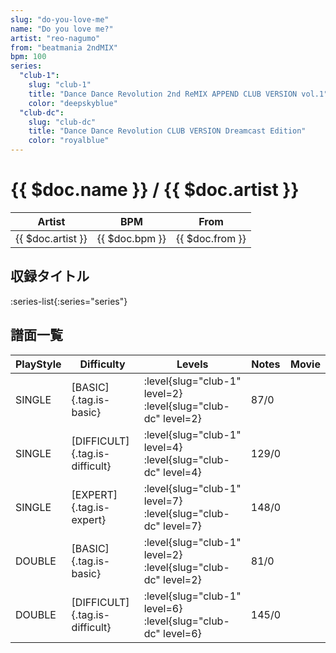 ```yaml
---
slug: "do-you-love-me"
name: "Do you love me?"
artist: "reo-nagumo"
from: "beatmania 2ndMIX"
bpm: 100
series:
  "club-1":
    slug: "club-1"
    title: "Dance Dance Revolution 2nd ReMIX APPEND CLUB VERSION vol.1"
    color: "deepskyblue"
  "club-dc":
    slug: "club-dc"
    title: "Dance Dance Revolution CLUB VERSION Dreamcast Edition"
    color: "royalblue"
---
```


# {{ $doc.name }} / {{ $doc.artist }}

|Artist|BPM|From|
|------|---|----|
|{{ $doc.artist }}|{{ $doc.bpm }}|{{ $doc.from }}|

## 収録タイトル

:series-list{:series="series"}

## 譜面一覧

|PlayStyle|Difficulty|Levels|Notes|Movie|
|---------|----------|------|-----|-----|
|SINGLE|[BASIC]{.tag.is-basic}|:level{slug="club-1" level=2} :level{slug="club-dc" level=2}|87/0||
|SINGLE|[DIFFICULT]{.tag.is-difficult}|:level{slug="club-1" level=4} :level{slug="club-dc" level=4}|129/0||
|SINGLE|[EXPERT]{.tag.is-expert}|:level{slug="club-1" level=7} :level{slug="club-dc" level=7}|148/0||
|DOUBLE|[BASIC]{.tag.is-basic}|:level{slug="club-1" level=2} :level{slug="club-dc" level=2}|81/0||
|DOUBLE|[DIFFICULT]{.tag.is-difficult}|:level{slug="club-1" level=6} :level{slug="club-dc" level=6}|145/0||
